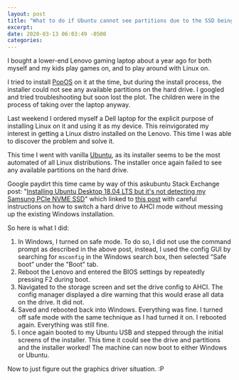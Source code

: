 ```yaml
---
layout: post
title: "What to do if Ubuntu cannot see partitions due to the SSD being in RAID mode"
excerpt: 
date: 2020-03-13 06:03:49 -0500
categories: 
---
```


I bought a lower-end Lenovo gaming laptop about a year ago for both myself and my kids play games on, and to play around with Linux on.

I tried to install [PopOS](https://system76.com/pop) on it at the time, but during the install process, the installer could not see any available partitions on the hard drive. I googled and tried troubleshooting but soon lost the plot. The children were in the process of taking over the laptop anyway.

Last weekend I ordered myself a Dell laptop for the explicit purpose of installing Linux on it and using it as my device. This reinvigorated my interest in getting a Linux distro installed on the Lenovo. This time I was able to discover the problem and solve it.

This time I went with vanilla [Ubuntu](https://ubuntu.com/desktop), as its installer seems to be the most automated of all Linux distributions. The installer once again failed to see any available partitions on the hard drive.

Google paydirt this time came by way of this askubuntu Stack Exchange post: "[Installing Ubuntu Desktop 18.04 LTS but it's not detecting my Samsung PCIe NVME SSD](https://askubuntu.com/questions/1031766/installing-ubuntu-desktop-18-04-lts-but-its-not-detecting-my-samsung-pcie-nvme)" which linked to [this post](https://www.tenforums.com/drivers-hardware/15006-attn-ssd-owners-enabling-ahci-mode-after-windows-10-installation.html#post332243) with careful instructions on how to switch a hard drive to AHCI mode without messing up the existing Windows installation.

So here is what I did:

1. In Windows, I turned on safe mode. To do so, I did not use the command prompt as described in the above post, instead, I used the config GUI by searching for `msconfig` in the Windows search box, then selected “Safe boot” under the "Boot" tab.
1. Reboot the Lenovo and entered the BIOS settings by repeatedly pressing F2 during boot.
1. Navigated to the storage screen and set the drive config to AHCI. The config manager displayed a dire warning that this would erase all data on the drive. It did not.
1. Saved and rebooted back into Windows. Everything was fine. I turned off safe mode with the same technique as I had turned it on. I rebooted again. Everything was still fine.
1. I once again booted to my Ubuntu USB and stepped through the initial screens of the installer. This time it could see the drive and partitions and the installer worked! The machine can now boot to either Windows or Ubuntu.

Now to just figure out the graphics driver situation. :P
